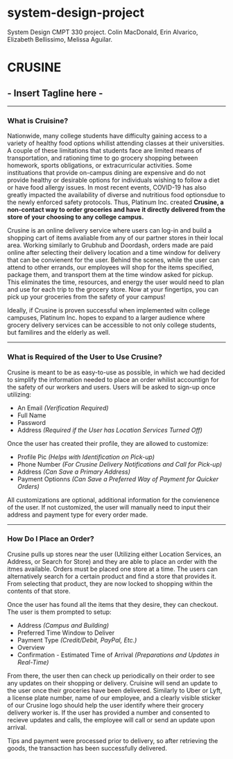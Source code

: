 # system-design-project
System Design CMPT 330 project. Colin MacDonald, Erin Alvarico, Elizabeth Bellissimo, Melissa Aguilar. 

# CRUSINE
## - Insert Tagline here -

-------------------------------

### What is Cruisine?
Nationwide, many college students have difficulty gaining access to a variety of healthy food options whilist attending classes at their universities. A couple of these limitations that students face are limited means of transportation, and rationing time to go grocery shopping between homework, sports obligations, or extracurricular activities. Some instituations that provide on-campus dining are expensive and do not provide healthy or desirable options for individuals wishing to follow a diet or have food allergy issues. In most recent events, COVID-19 has also greatly impacted the availability of diverse and nutritious food optionsdue to the newly enforced safety protocols. Thus, Platinum Inc. created **Crusine, a non-contact way to order groceries and have it directly delivered from the store of your choosing to any college campus.**

Crusine is an online delivery service where users can log-in and build a shopping cart of items avaliable from any of our partner stores in their local area. Working similarly to Grubhub and Doordash, orders made are paid online after selecting their delivery location and a time window for delivery that can be convienent for the user. Behind the scenes, while the user can attend to other errands, our employees will shop for the items specified, package them, and transport them at the time window asked for pickup. This eliminates the time, resources, and energy the user would need to plan and use for each trip to the grocery store. Now at your fingertips, you can pick up your groceries from the safety of your campus!

Ideally, if Crusine is proven successful when implemented witn college campuses, Platinum Inc. hopes to expand to a larger audience where grocery delivery services can be accessible to not only college students, but familires and the elderly as well.

-----------------------------------

### What is Required of the User to Use Crusine?
Crusine is meant to be as easy-to-use as possible, in which we had decided to simplify the information needed to place an order whilist accountign for the safety of our workers and users. Users will be asked to sign-up once utilizing:

* An Email *(Verification Required)*
* Full Name
* Password
* Address *(Required if the User has Location Services Turned Off)*

Once the user has created their profile, they are allowed to customize:

* Profile Pic *(Helps with Identification on Pick-up)*
* Phone Number *(For Crusine Delivery Notifications and Call for Pick-up)*
* Address *(Can Save a Primary Address)*
* Payment Optionns *(Can Save a Preferred Way of Payment for Quicker Orders)*

All customizations are optional, additional information for the convienence of the user. If not customized, the user will manually need to input their address and payment type for every order made.

-----------------------------------

### How Do I Place an Order?
Crusine pulls up stores near the user (Utilizing either Location Services, an Address, or Search for Store) and they are able to place an order with the itmes available. Orders must be placed one store at a time. The users can alternatively search for a certain product and find a store that provides it. From selecting that product, they are now locked to shopping within the contents of that store.

Once the user has found all the items that they desire, they can checkout. The user is them prompted to setup:

* Address *(Campus and Building)*
* Preferred Time Window to Deliver
* Payment Type *(Credit/Debit, PayPal, Etc.)*
* Overview
* Confirmation - Estimated Time of Arrival *(Preparations and Updates in Real-Time)*

From there, the user then can check up periodically on their order to see any updates on their shopping or delivery. Cruisine will send an update to the user once their groceries have been delivered. Similarly to Uber or Lyft, a license plate number, name of our employee, and a clearly visible sticker of our Crusine logo should help the user identify where their grocery delivery worker is. If the user has provided a number and consented to recieve updates and calls, the employee will call or send an update upon arrival. 

Tips and payment were processed prior to delivery, so after retrieving the goods, the transaction has been successfully delivered.
